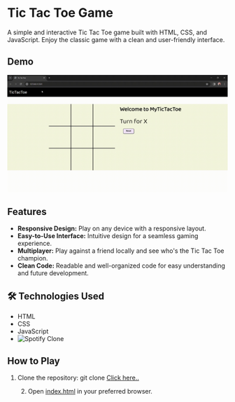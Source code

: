 # Tic Tac Toe Game

A simple and interactive Tic Tac Toe game built with HTML, CSS, and JavaScript. Enjoy the classic game with a clean and user-friendly interface.

## Demo

![Tic Tac Toe Screenshot](resultt.gif) <!-- Replace with the path to your screenshot -->

## Features

- **Responsive Design:** Play on any device with a responsive layout.
- **Easy-to-Use Interface:** Intuitive design for a seamless gaming experience.
- **Multiplayer:** Play against a friend locally and see who's the Tic Tac Toe champion.
- **Clean Code:** Readable and well-organized code for easy understanding and future development.

## 🛠 Technologies Used

- HTML
- CSS
- JavaScript
- ![Spotify Clone](result.gif)

## How to Play

1. Clone the repository:
     git clone [Click here..](https://github.com/Sourav-Sir/Tic-Tac-Toe/tree/main/tic%20tac%20toe)
   
     2. Open [index.html](https://github.com/Sourav-Sir/Tic-Tac-Toe/blob/main/tic%20tac%20toe/index.html) in your preferred browser.
